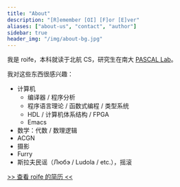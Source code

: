 ```yaml
---
title: "About"
description: "[R]emember [OI] [F]or [E]ver"
aliases: ["about-us", "contact", "author"]
sidebar: true
header_img: "/img/about-bg.jpg"
---
```


我是 roife，本科就读于北航 CS，研究生在南大 [PASCAL Lab](https://pascal-lab.net)。

我对这些东西很感兴趣：

- 计算机
  + 编译器 / 程序分析
  + 程序语言理论 / 函数式编程 / 类型系统
  + HDL / 计算机体系结构 / FPGA
  + Emacs
- 数学：代数 / 数理逻辑
- ACGN
- 摄影
- Furry
- 斯拉夫民谣（Любэ / Ludola / etc.），摇滚

[>> 查看 roife 的简历 <<](https://github.com/roife/resume/blob/master/resume-cn.pdf)
